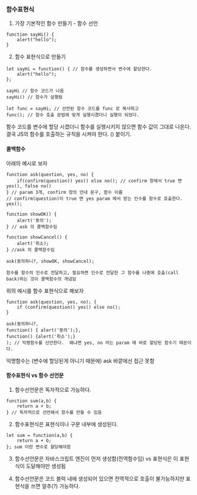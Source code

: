 ### 함수표현식

1. 가장 기본적인 함수 만들기 - 함수 선언

```
function sayHi() {
    alert("hello");
}
```

2. 함수 표현식으로 만들기

```
let sayHi = function() { // 함수를 생성하면서 변수에 할당한다.
    alert("hello");
};

sayHi // 함수 코드가 나옴
sayHi() // 함수가 실행됨

let func = sayHi; // 선언된 함수 코드를 func 로 복사하고
func(); // 함수 호출 문법에 맞게 실행시켰더니 실행이 되었다.

```

함수 코드를 변수에 할당 시켰더니 함수를 실행시키지 않으면 함수 값이 그대로 나온다.
결국 JS의 함수를 호출하는 규칙을 시켜야 한다. () 붙이기.

#### 콜백함수

아래의 예시로 보자
```
function ask(question, yes, no) {
    if(confirm(question)) yes() else no(); // confirm 창에서 true 면 yes(), false no()
} // param 3개, confirm 창의 안내 문구, 함수 이름
// confirm(question)이 true 면 yes param 에서 받는 인수를 함수로 호출한다. yes();

function showOK() {
    alert('동의');
} // ask 의 콜백함수임

function showCancel() {
    alert('취소);
} //ask 의 콜백함수임

ask(동의하니?, showOK, showCancel);
```

`함수를 함수의 인수로 전달하고, 필요하면 인수로 전달한 그 함수를 나중에 호출(call back)하는 것이 콜백함수의 개념임`

위의 예시를 함수 표현식으로 해보자

```
function ask(question, yes, no); {
    if (confirm(question)) yes() else no();
}

ask(동의하니?, 
function() { alert('동의');},
function() {alert('취소');}
); // 익명함수를 선언한다.  왜냐면 yes, no 라는 param 에 바로 할당된 함수기 때문이다.
```

익명함수는 (변수에 할당된게 아니기 때문에) ask 바깥에선 접근 못함

#### 함수표현식 vs 함수 선언문

1. 함수선언문은 독자적으로 가능하다.
```
function sum(a,b) {
    return a + b; 
} // 독자적으로 선언해서 함수를 만들 수 있음
```

2. 함수표현식은 표현식이나 구문 내부에 생성된다.

```
let sum = function(a,b) {
    return a + b;
}; sum 이란 변수로 할당해야함
```

3. 함수선언문은 자바스크립트 엔진이 먼저 생성함(전역함수임) vs 표현식은 이 표현식이 도달해야만 생성됨

4. 함수선언문은 코드 블럭 내에 생성되어 있으면 전역적으로 호출이 불가능하지만 표현식을 쓰면 얼추(?) 가능하다.

```
